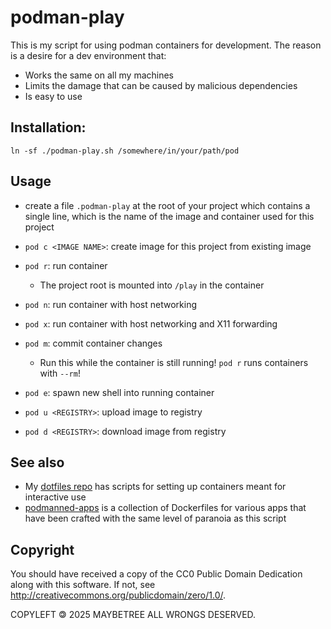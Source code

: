 # podman-play

This is my script for using podman containers for development.
The reason is a desire for a dev environment that:

- Works the same on all my machines
- Limits the damage that can be caused by malicious dependencies
- Is easy to use

## Installation:

```
ln -sf ./podman-play.sh /somewhere/in/your/path/pod
```

## Usage

- create a file `.podman-play` at the root of your project
    which contains a single
    line, which is the name of the image and container
    used for this project

- `pod c <IMAGE NAME>`: create image for this project from existing image
- `pod r`: run container
    - The project root is mounted into `/play` in the container
- `pod n`: run container with host networking
- `pod x`: run container with host networking and X11 forwarding
- `pod m`: commit container changes
    - Run this while the container is still running!
        `pod r` runs containers with `--rm`!
- `pod e`: spawn new shell into running container
- `pod u <REGISTRY>`: upload image to registry
- `pod d <REGISTRY>`: download image from registry

## See also

- My [dotfiles repo](https://github.com/maybeetree/treeup)
    has scripts for setting up containers meant for interactive use
- [podmanned-apps](https://github.com/maybeetree/podmanned-apps)
    is a collection of Dockerfiles for various apps
    that have been crafted with the same level of paranoia as this script

## Copyright

You should have received a copy of the CC0 Public Domain Dedication along with
this software. If not, see http://creativecommons.org/publicdomain/zero/1.0/.

COPYLEFT 🄯 2025 MAYBETREE ALL WRONGS DESERVED.


